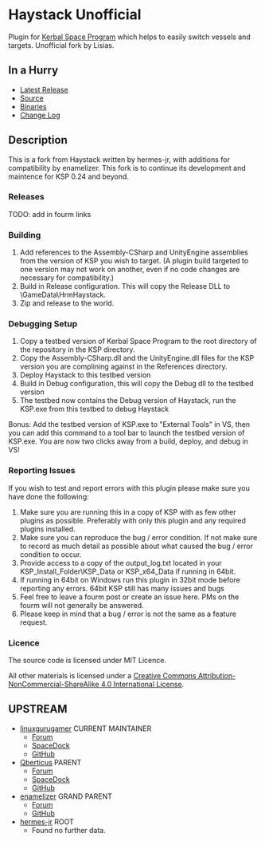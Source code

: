 # Haystack Unofficial

Plugin for [Kerbal Space Program](http://www.kerbalspaceprogram.com/) which helps to easily switch vessels and targets. Unofficial fork by Lisias.


## In a Hurry

* [Latest Release](https://github.com/net-lisias-kspu/HaystackContinued/releases)
* [Source](https://github.com/net-lisias-kspu/HaystackContinued)
* [Binaries](https://github.com/net-lisias-kspu/HaystackContinued/tree/Archive)
* [Change Log](./CHANGE_LOG.md)


## Description

This is a fork from Haystack written by hermes-jr, with additions for compatibility by enamelizer. This fork is to continue its development and maintence for KSP 0.24 and beyond.


### Releases

TODO: add in fourm links

### Building

1. Add references to the Assembly-CSharp and UnityEngine assemblies from the version of KSP you wish to target. (A plugin build targeted to one version may not work on another, even if no code changes are necessary for compatibility.)
2. Build in Release configuration. This will copy the Release DLL to \GameData\HrmHaystack\.
3. Zip and release to the world.

### Debugging Setup

1. Copy a testbed version of Kerbal Space Program to the root directory of the repository in the KSP directory.
2. Copy the Assembly-CSharp.dll and the UnityEngine.dll files for the KSP version you are complining against in the References directory.
2. Deploy Haystack to this testbed version
3. Build in Debug configuration, this will copy the Debug dll to the testbed version
4. The testbed now contains the Debug version of Haystack, run the KSP.exe from this testbed to debug Haystack

Bonus: Add the testbed version of KSP.exe to "External Tools" in VS, then you can add this command to a tool bar to launch the testbed version of KSP.exe. You are now two clicks away from a build, deploy, and debug in VS! 

### Reporting Issues

If you wish to test and report errors with this plugin please make sure you have done the following:

1. Make sure you are running this in a copy of KSP with as few other plugins as possible. Preferably with only this plugin and any required plugins installed.
2. Make sure you can reproduce the bug / error condition. If not make sure to record as much detail as possible about what caused the bug / error condition to occur.
3. Provide access to a copy of the output_log.txt located in your KSP_Install_Folder\KSP_Data or KSP_x64_Data if running in 64bit.
4. If running in 64bit on Windows run this plugin in 32bit mode before reporting any errors. 64bit KSP still has many issues and bugs
5. Feel free to leave a fourm post or create an issue here. PMs on the fourm will not generally be answered.
6. Please keep in mind that a bug / error is not the same as a feature request. 


### Licence
The source code is licensed under MIT Licence.

All other materials is licensed under a [Creative Commons Attribution-NonCommercial-ShareAlike 4.0 International License](http://creativecommons.org/licenses/by-nc-sa/4.0/).


## UPSTREAM

* [linuxgurugamer](https://forum.kerbalspaceprogram.com/index.php?/profile/129964-linuxgurugamer/) CURRENT MAINTAINER
	* [Forum](https://forum.kerbalspaceprogram.com/index.php?/topic/170111-141-haystack-recontinued/)
	* [SpaceDock](https://spacedock.info/mod/1680/Haystack%20ReContinued?ga=%253CGame+3102+%2527Kerbal+Space+Program%2527%253E)
	* [GitHub](https://github.com/linuxgurugamer/HaystackContinued)
* [Qberticus](https://forum.kerbalspaceprogram.com/index.php?/profile/115166-qberticus/) PARENT
	* [Forum](https://forum.kerbalspaceprogram.com/index.php?/topic/81114-12-2016-10-28-haystack-continued-v0521/)
	* [SpaceDock](https://spacedock.info/mod/547/Haystack%20Continued)
	* [GitHub](https://github.com/qberticus/HaystackContinued)
* [enamelizer](https://forum.kerbalspaceprogram.com/index.php?/profile/90944-enamelizer/) GRAND PARENT
	* [Forum](https://forum.kerbalspaceprogram.com/index.php?/topic/51275-022-haystack-is-back-v0022/)
	* [GitHub](https://github.com/aarondemarre/KSP-Haystack-Plugin)
* [hermes-jr](https://github.com/hermes-jr) ROOT
	* Found no further data.


